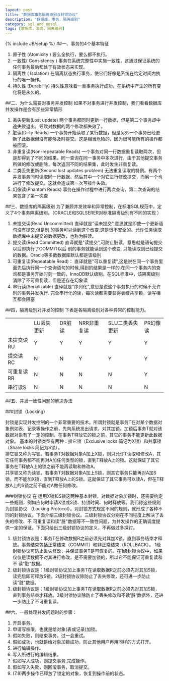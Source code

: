 ```yaml
---
layout: post
title: "数据库事务隔离级别与封锁协议"
description: "数据库，事务，隔离级别"
category: sql_and_nosql
tags: [数据库，事务，隔离级别]
---
```

{% include JB/setup %}
##一、事务的4个基本特征 

1. 原子性 (Atomicity ) 
     要么全执行，要么都不执行。
2. 一致性( Consistency ) 
     事务在系统完整性中实施一致性，这通过保证系统的任何事务最后都处于有效状态来实现。
3. 隔离性 ( Isolation)
     在隔离状态执行事务，使它们好像是系统在给定时间内执行的唯一操作。
4. 持久性 (Durabilily) 
     持久性意味着一旦事务执行成功，在系统中产生的所有变化将是永久的。
     
##二、为什么需要对事务并发控制
如果不对事务进行并发控制，我们看看数据库并发操作是会有那些异常情形 

1. 丢失更新(Lost update) 
    两个事务都同时更新一行数据，但是第二个事务却中途失败退出，导致对数据的两个修改都失效了。 
2. 脏读(Dirty Reads) 
    一个事务开始读取了某行数据，但是另外一个事务已经更新了此数据但没有能够及时提交。这是相当危险的，因为很可能所有的操作都被回滚。 
3. 非重复读(Non-repeatable Reads) 
   一个事务对同一行数据重复读取两次，但是却得到了不同的结果。同一查询在同一事务中多次进行，由于其他提交事务所做的修改或删除，每次返回不同的结果集，此时发生非重复读。 
4. 二类丢失更新(Second lost updates problem) 
    无法重复读取的特例。有两个并发事务同时读取同一行数据，然后其中一个对它进行修改提交，而另一个也进行了修改提交。这就会造成第一次写操作失效。 
5. 幻像读(Phantom Reads) 
    事务在操作过程中进行两次查询，第二次查询的结果包含了第一次查 
 
##三、数据库的隔离级别 
   为了兼顾并发效率和异常控制，在标准SQL规范中，定义了4个事务隔离级别，（ORACLE和SQLSERER对标准隔离级别有不同的实现 ） 
   
1. 未提交读(Read Uncommitted) 
    直译就是"读未提交",意思就是即使一个更新语句没有提交,但是别 
的事务可以读到这个改变.这是很不安全的。允许任务读取数据库中未提交的数据更改，也称为脏读。 
2. 提交读(Read Committed) 
   直译就是"读提交",可防止脏读，意思就是语句提交以后即执行了COMMIT以后 
别的事务就能读到这个改变. 只能读取到已经提交的数据。Oracle等多数数据库默认都是该级别 
3. 可重复读(Repeatable Read)： 
   直译就是"可以重复读",这是说在同一个事务里面先后执行同一个查询语句的时候,得到的结果是一样的.在同一个事务内的查询都是事务开始时刻一致的，InnoDB默认级别。在SQL标准中，该隔离级别消除了不可重复读，但是还存在幻象读 
4. 串行读(Serializable) 
   直译就是"序列化",意思是说这个事务执行的时候不允许别的事务并发执行. 完全串行化的读，每次读都需要获得表级共享锁，读写相互都会阻塞
 
##四，隔离级别对并发的控制 
下表是各隔离级别对各种异常的控制能力。

<table>
<tr><td></td><td>LU丢失更新</td><td>DR脏读</td><td>NRR非重复读</td><td>SLU二类丢失更新</td><td>PR幻像读</td></tr>
<tr><td>未提交读RU</td><td>Y</td><td>Y</td><td>Y</td><td>Y</td><td>Y</td></tr>
<tr><td>提交读RC</td><td>N</td><td>N</td><td>Y</td><td>Y</td><td>Y</td></tr>
<tr><td>可重复读RR</td><td>N</td><td>N</td><td>N</td><td>N</td><td>Y</td></tr>
<tr><td>串行读S</td><td>N</td><td>N</td><td>N</td><td>N</td><td>N</td></tr>
</table>

 
##五、并发一致性问题的解决办法 

###封锁（Locking） 

封锁是实现并发控制的一个非常重要的技术。所谓封锁就是事务T在对某个数据对象例如表、记录等操作之前，先向系统发出请求，对其加锁。加锁后事务T就对该 数据对象有了一定的控制，在事务T释放它的锁之前，其它的事务不能更新此数据对象。 基本的封锁类型有两种：排它锁（Exclusive locks 简记为X锁）和共享锁（Share locks 简记为S锁）。     
排它锁又称为写锁。若事务T对数据对象A加上X锁，则只允许T读取和修改A，其它任何事务都不能再对A加任何类型的锁，直到T释放A上的锁。这就保证了其它事务在T释放A上的锁之前不能再读取和修改A。     
共享锁又称为读锁。若事务T对数据对象A加上S锁，则其它事务只能再对A加S锁，而不能加X锁，直到T释放A上的S锁。这就保证了其它事务可以读A，但在T释放A上的S锁之前不能对A做任何修改。 
    
###封锁协议 
在 运用X锁和S锁这两种基本封锁，对数据对象加锁时，还需要约定一些规则，例如应何时申请X锁或S锁、持锁时间、何时释放等。我们称这些规则为封锁协议 （Locking Protocol）。对封锁方式规定不同的规则，就形成了各种不同的封锁协议。下面介绍三级封锁协议。三级封锁协议分别在不同程度上解决了丢失的修改、不 可重复读和读"脏"数据等不一致性问题，为并发操作的正确调度提供一定的保证。下面只给出三级封锁协议的定义，不再做过多探讨。 
    
1. 级封锁协议是：事务T在修改数据R之前必须先对其加X锁，直到事务结束才释放。事务结束包括正常结束（COMMIT）和非正常结束（ROLLBACK）。 1级封锁协议可防止丢失修改，并保证事务T是可恢复的。在1级封锁协议中，如果仅仅是读数据不对其进行修改，是不需要加锁的，所以它不能保证可重复读和不 读"脏"数据。 
2. 级封锁协议是：1级封锁协议加上事务T在读取数据R之前必须先对其加S锁，读完后即可释放S锁。2级封锁协议除防止了丢失修改，还可进一步防止读"脏"数据。 
3. 级封锁协议是：1级封锁协议加上事务T在读取数据R之前必须先对其加S锁，直到事务结束才释放。3级封锁协议除防止了丢失修改和不读'脏'数据外，还进一步防止了不可重复读。 

##六、一般处理并发问题时的步骤： 
1. 开启事务。 
2. 申请写权限，也就是给对象(表或记录)加锁。 
3. 假如失败，则结束事务，过一会重试。 
4. 假如成功，也就是给对象加锁成功，防止其他用户再用同样的方式打开。 
5. 进行编辑操作。 
6. 写入所进行的编辑结果。 
7. 假如写入成功，则提交事务,完成操作。 
8. 假如写入失败，则回滚事务，取消提交。 
9. (7.8)两步操作已释放了锁定的对象，恢复到操作前的状态。
